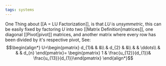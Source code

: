 ```yaml
---
tags: systems
---
```

One Thing about [[A = LU Factorization]], is that $LU$ is *unsymmetric*, this can be easily fixed by factoring $U$ into two [[Matrix Definition|matrices]], one diagonal [[Pivot|pivot]] matrices, and another matrix where every row has been divided by it's respective pivot, See:
$$\begin{align*}
U=\begin{pmatrix}
d_{1}& & &\\
& d_{2} & &\\
& & \ddots\\
& & & d_{n}
\end{pmatrix}=
\begin{pmatrix}
1 & \frac{u_{12}}{d_{1}}& \frac{u_{13}}{d_{1}}\end{pmatrix}
\end{align*}$$
